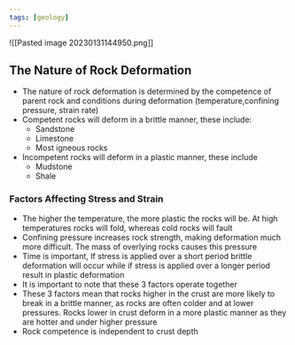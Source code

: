 ```yaml
---
tags: [geology]
---
```

![[Pasted image 20230131144950.png]]

## The Nature of Rock Deformation
- The nature of rock deformation is determined by the competence of parent rock and conditions during deformation (temperature,confining pressure, strain rate)
- Competent rocks will deform in a brittle manner, these include:
    - Sandstone
    - Limestone
    - Most igneous rocks
- Incompetent rocks will deform in a plastic manner, these include
    - Mudstone
    - Shale

### Factors Affecting Stress and Strain
- The higher the temperature, the more plastic the rocks will be. At high temperatures rocks will fold, whereas cold rocks will fault
- Confining pressure increases rock strength, making deformation much more difficult. The mass of overlying rocks causes this pressure
- Time is important, If stress is applied over a short period brittle deformation will occur while if stress is applied over a longer period result in plastic deformation
- It is important to note that these 3 factors operate together
- These 3 factors mean that rocks higher in the crust are more likely to break in a brittle manner, as rocks are often colder and at lower pressures. Rocks lower in crust deform in a more plastic manner as they are hotter and under higher pressure
- Rock competence is independent to crust depth
